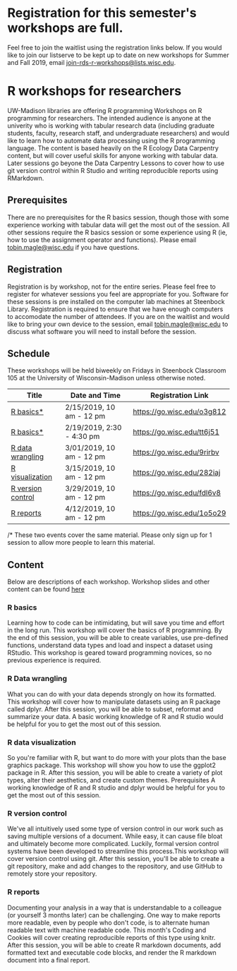 # Registration for this semester's workshops are full. 
Feel free to join the waitlist using the registration links below. If you would like to join our listserve to be kept up to date on new workshops for Summer and Fall 2019, email join-rds-r-workshops@lists.wisc.edu.

# R workshops for researchers
UW-Madison libraries are offering R programming Workshops on R programming for researchers. The intended audience is anyone at the univerity who is working with tabular research data (including graduate students, faculty, research staff, and undergraduate researchers) and would like to learn how to automate data processing using the R programming language. The content is based heavily on the R Ecology Data Carpentry content, but will cover useful skills for anyone working with tabular data. Later sessions go beyone the Data Carpentry Lessons to cover how to use git version control within R Studio and writing reproducible reports using RMarkdown.

## Prerequisites
There are no prerequisites for the R basics session, though those with some experience working with tabular data will get the most out of the session. All other sessions require the R basics session or some experience using R (ie, how to use the assignment operator and functions). Please email tobin.magle@wisc.edu if you have questions.

## Registration
Registration is by workshop, not for the entire series. Please feel free to register for whatever sessions you feel are appropriate for you. Software for these sessions is pre installed on the computer lab machines at Steenbock Library. Registration is required to ensure that we have enough computers to accomodate the number of attendees. If you are on the waitlist and would like to bring your own device to the session, email tobin.magle@wisc.edu to discuss what software you will need to install before the session.

## Schedule
These workshops will be held biweekly on Fridays in Steenbock Classroom 105 at the University of Wisconsin-Madison unless otherwise noted. 

Title | Date and Time | Registration Link
------|-------------------------------|----------------------------------
[R basics*](https://researchguides.library.wisc.edu/R/basics)|2/15/2019, 10 am - 12 pm | https://go.wisc.edu/o3g812
[R basics*](https://researchguides.library.wisc.edu/R/basics)|2/19/2019, 2:30 - 4:30 pm | https://go.wisc.edu/tt6j51
[R data wrangling](https://researchguides.library.wisc.edu/R/tidyverse)|3/01/2019, 10 am - 12 pm | https://go.wisc.edu/9rirbv 
[R visualization](https://researchguides.library.wisc.edu/R/tidyverse)|3/15/2019, 10 am - 12 pm | https://go.wisc.edu/282iaj 
[R version control](https://researchguides.library.wisc.edu/R/tidyverse)|3/29/2019, 10 am - 12 pm | https://go.wisc.edu/fdl6v8 
[R reports](https://researchguides.library.wisc.edu/R/tidyverse)|4/12/2019, 10 am - 12 pm | https://go.wisc.edu/1o5o29

/* These two events cover the same material. Please only sign up for 1 session to allow more people to learn this material.

## Content
Below are descriptions of each workshop. Workshop slides and other content can be found [here](https://researchguides.library.wisc.edu/R)

### R basics

Learning how to code can be intimidating, but will save you time and effort in the long run. This workshop will cover the basics of R programming. By the end of this session, you will be able to create variables, use pre-defined functions, understand data types and load and inspect a dataset using RStudio. This workshop is geared toward programming novices, so no previous experience is required. 

### R Data wrangling

What you can do with your data depends strongly on how its formatted. This workshop will cover how to manipulate datasets using an R package called dplyr. After this session, you will be able to subset, reformat and summarize your data. A basic working knowledge of R and R studio would be helpful for you to get the most out of this session.

### R data visualization

So you're familiar with R, but want to do more with your plots than the base graphics package. This workshop will show you how to use the ggplot2 package in R. After this session, you will be able to create a variety of plot types, alter their aesthetics, and create custom themes.
Prerequisites	A working knowledge of R and R studio and dplyr would be helpful for you to get the most out of this session.

### R version control

We've all intuitively used some type of version control in our work such as saving multiple versions of a document. While easy, it can cause file bloat and ultimately become more complicated. Luckily, formal version control systems have been developed to streamline this process.This workshop will cover version control using git. After this session, you'll be able to create a git repository, make and add changes to the repository, and use GitHub to remotely store your repository.

### R reports

Documenting your analysis in a way that is understandable to a colleague (or yourself 3 months later) can be challenging. One way to make reports more readable, even by people who don't code, is to alternate human readable text with machine readable code. This month's Coding and Cookies will cover creating reproducible reports of this type using knitr. After this session, you will be able to create R markdown documents, add formatted text and executable code blocks, and render the R markdown document into a final report.
